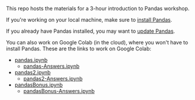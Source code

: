 This repo hosts the materials for a 3-hour introduction to Pandas workshop.

If you're working on your local machine, make sure to [install Pandas](https://pandas.pydata.org/pandas-docs/stable/getting_started/install.html).

If you already have Pandas installed, you may want to [update Pandas](https://www.altcademy.com/blog/how-to-update-pandas/).

You can also work on Google Colab (in the cloud), where you won't have to install Pandas. These are the links to work on Google Colab:
- [pandas.ipynb](https://colab.research.google.com/github/nuitrcs/pandas_intro/blob/main/pandas.ipynb)
  - [pandas-Answers.ipynb](https://colab.research.google.com/github/nuitrcs/pandas_intro/blob/main/pandas-Answers.ipynb)
- [pandas2.ipynb](https://colab.research.google.com/github/nuitrcs/pandas_intro/blob/main/pandas2.ipynb)
  - [pandas2-Answers.ipynb](https://colab.research.google.com/github/nuitrcs/pandas_intro/blob/main/pandas2-Answers.ipynb)
- [pandasBonus.ipynb](https://colab.research.google.com/github/nuitrcs/pandas_intro/blob/main/pandasBonus.ipynb)
  - [pandasBonus-Answers.ipynb](https://colab.research.google.com/github/nuitrcs/pandas_intro/blob/main/pandasBonus-Answers.ipynb)
